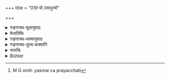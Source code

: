 +++
title = "019 यो ऽसाधुभ्यो"

+++

<details><summary>गङ्गानथ-मूलानुवादः</summary>

He who takes wealth from the wicked and gives it to the virtuous, makes himself a raft and carries both over.—(19)
</details>

<details><summary>मेधातिथिः</summary>

**प्लवः** समुद्रतरणः । **उभौ** यस्यापहरति यस्मै च प्रयच्छति[^२१] । सेषो ऽर्थवादः ॥ ११.१९ ॥


[^२१]:
     M G omit: yasmai ca prayacchati
</details>

<details><summary>गङ्गानथ-भाष्यानुवादः</summary>

‘*Raft*’—for crossing the sea.

‘*Both*’— the man from whom he appropriates it, and the man to whom he gives it.

The rest is purely declamatory.—(.19)
</details>

<details><summary>गङ्गानथ-तुल्य-वाक्यानि</summary>

**(verses 11.19-22)  
**

*Mahābhārata* (12.165.12).—(Same as Manu).

*Gautama* (18.31-32).—‘If the Brāhmaṇa possesses sacred learning and a
good character, he must be supported by the King,—if the sacred law is
violated and the King does not do his duty, he commits sin.’

*Yājñavalkya* (3.43).—‘Of the starving Brāhmaṇa the King shall arrange
for maintenance, after having found out all about his conduct, family,
character, learning, knowledge and austerities,—and also his household.’
</details>

<details><summary>भारुचिः</summary>

धनस्वाम्यपहर्तारौ । गृहीतम् एव धनापहर्तारं यज्ञप्रतिरोधेन निमित्तेनानिगृह्णतः पूजयतश् च राज्ञ इदम् उच्यते परानुगृहीतृत्वात् । एतच् चासाधुभ्यो यज्ञार्थम् आदीयमानं साधुनोपेक्षया राज्ञैव दत्तं भवति । यत इदम् उच्यते । यो ऽसाधुभ्यो ऽर्थम् आदाय साधुभ्यः संप्रयच्छति, येन ॥ ११.१८ ॥
</details>

<details><summary>Bühler</summary>

019	He who takes property from the wicked and bestows it on the virtuous, transforms himself into a boat, and carries both (over the sea of misfortune).
</details>

